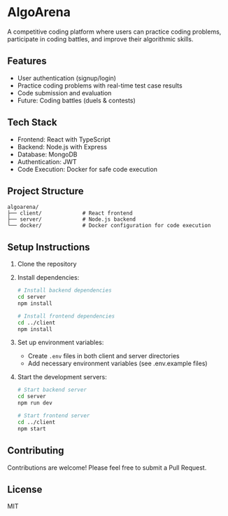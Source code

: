 # AlgoArena

A competitive coding platform where users can practice coding problems, participate in coding battles, and improve their algorithmic skills.

## Features

- User authentication (signup/login)
- Practice coding problems with real-time test case results
- Code submission and evaluation
- Future: Coding battles (duels & contests)

## Tech Stack

- Frontend: React with TypeScript
- Backend: Node.js with Express
- Database: MongoDB
- Authentication: JWT
- Code Execution: Docker for safe code execution

## Project Structure

```
algoarena/
├── client/             # React frontend
├── server/             # Node.js backend
└── docker/             # Docker configuration for code execution
```

## Setup Instructions

1. Clone the repository
2. Install dependencies:
   ```bash
   # Install backend dependencies
   cd server
   npm install

   # Install frontend dependencies
   cd ../client
   npm install
   ```
3. Set up environment variables:
   - Create `.env` files in both client and server directories
   - Add necessary environment variables (see .env.example files)

4. Start the development servers:
   ```bash
   # Start backend server
   cd server
   npm run dev

   # Start frontend server
   cd ../client
   npm start
   ```

## Contributing

Contributions are welcome! Please feel free to submit a Pull Request.

## License

MIT 